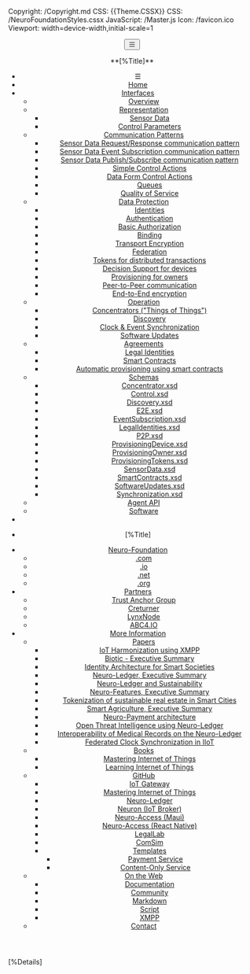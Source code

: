 ﻿Copyright: /Copyright.md
CSS: {{Theme.CSSX}}
CSS: /NeuroFoundationStyles.cssx
JavaScript: /Master.js
Icon: /favicon.ico
Viewport: width=device-width,initial-scale=1

<header id="native-header">
<nav>
<div>
<button id="toggle-nav" onClick="nativeHeader.ToggleNav()">
<svg xmlns="http://www.w3.org/2000/svg" width="16" height="16" fill="currentColor" class="bi bi-list" viewBox="0 0 16 16">
<path fill-rule="evenodd" d="M2.5 12a.5.5 0 0 1 .5-.5h10a.5.5 0 0 1 0 1H3a.5.5 0 0 1-.5-.5m0-4a.5.5 0 0 1 .5-.5h10a.5.5 0 0 1 0 1H3a.5.5 0 0 1-.5-.5m0-4a.5.5 0 0 1 .5-.5h10a.5.5 0 0 1 0 1H3a.5.5 0 0 1-.5-.5"/>
</svg>
</button>
<p id="small-pagpage-name">
**[%Title]**
</p>
</div>

* &#9776;
* [Home](/Index.md)
* [Interfaces](#)
	* [Overview](/Overview.md)
	* [Representation](#)
		* [Sensor Data](/SensorData.md)
		* [Control Parameters](/ControlParameters.md)
	* [Communication Patterns](#)
		* [Sensor Data Request/Response communication pattern](/SensorDataRequestResponse.md)
		* [Sensor Data Event Subscription communication pattern](/SensorDataEventSubscription.md)
		* [Sensor Data Publish/Subscribe communication pattern](/SensorDataPublishSubscribe.md)
		* [Simple Control Actions](/ControlSimpleActions.md)
		* [Data Form Control Actions](/ControlDataForm.md)
		* [Queues](#)
		* [Quality of Service](#)
	* [Data Protection](#)
		* [Identities](/Identities.md)
		* [Authentication](/Authentication.md)
		* [Basic Authorization](/Authorization.md)
		* [Binding](/Binding.md)
		* [Transport Encryption](/TransportEncryption.md)
		* [Federation](/Federation.md)
		* [Tokens for distributed transactions](/Tokens.md)
		* [Decision Support for devices](/DecisionSupport.md)
		* [Provisioning for owners](/Provisioning.md)
		* [Peer-to-Peer communication](/P2P.md)
		* [End-to-End encryption](/E2E.md)
	* [Operation](#)
		* [Concentrators ("Things of Things")](/Concentrator.md)
		* [Discovery](/Discovery.md)
		* [Clock & Event Synchronization](/ClockSynchronization.md)
		* [Software Updates](/SoftwareUpdates.md)
	* [Agreements](#)
		* [Legal Identities](/LegalIdentities.md)
		* [Smart Contracts](/SmartContracts.md)
		* [Automatic provisioning using smart contracts](#)
	* [Schemas](#)
		* [Concentrator.xsd](/Schemas/Concentrator.xsd)
		* [Control.xsd](/Schemas/Control.xsd)
		* [Discovery.xsd](/Schemas/Discovery.xsd)
		* [E2E.xsd](/Schemas/E2E.xsd)
		* [EventSubscription.xsd](/Schemas/EventSubscription.xsd)
		* [LegalIdentities.xsd](/Schemas/LegalIdentities.xsd)
		* [P2P.xsd](/Schemas/P2P.xsd)
		* [ProvisioningDevice.xsd](/Schemas/ProvisioningDevice.xsd)
		* [ProvisioningOwner.xsd](/Schemas/ProvisioningOwner.xsd)
		* [ProvisioningTokens.xsd](/Schemas/ProvisioningTokens.xsd)
		* [SensorData.xsd](/Schemas/SensorData.xsd)
		* [SmartContracts.xsd](/Schemas/SmartContracts.xsd)
		* [SoftwareUpdates.xsd](/Schemas/SoftwareUpdates.xsd)
		* [Synchronization.xsd](/Schemas/Synchronization.xsd)
	* [Agent API](/Documentation/Neuron/Agent.md)
	* [Software](/Implementations.md)
*
* <p id="large-pagpage-name">[%Title]</p>
* [Neuro-Foundation](#)
	* [\.com](https://neuro-foundation.com/)
	* [\.io](https://neuro-foundation.io/)
	* [\.net](https://neuro-foundation.net/)
	* [\.org](https://neuro-foundation.org/)
* [Partners](#)
	* [Trust Anchor Group](/Partners/TAG/Introduction.md)
	* [Creturner](https://www.creturner.com/)
	* [LynxNode](/Partners/LynxNode/Introduction.md)
	* [ABC4.IO](https://abc4.io/)
* [More Information](#)
	* [Papers](#)
		* [IoT Harmonization using XMPP](/Papers/IoT%20Harmonization%20using%20XMPP.pdf)
		* [Biotic - Executive Summary](/Papers/Biotic%20-%20Executive%20Summary.pdf)
		* [Identity Architecture for Smart Societies](/Papers/Identity%20Architecture%20for%20Smart%20Societies.pdf)
		* [Neuro-Ledger, Executive Summary](/Papers/Neuro-Ledger,%20Executive%20Summary.pdf)
		* [Neuro-Ledger and Sustainability](/Papers/Neuro-Ledger%20and%20Sustainability.pdf)
		* [Neuro-Features, Executive Summary](/Papers/Neuro-Features,%20Executive%20Summary.pdf)
		* [Tokenization of sustainable real estate in Smart Cities](/Papers/Tokenization%20of%20sustainable%20real%20estate%20in%20Smart%20Cities.pdf)
		* [Smart Agriculture, Executive Summary](/Papers/Smart%20Agriculture,%20Executive%20Summary.pdf)
		* [Neuro-Payment architecture](/Papers/Neuro-Payment%20architecture.pdf)
		* [Open Threat Intelligence using Neuro-Ledger](/Papers/Open%20Threat%20Intelligence%20using%20Neuro-Ledger.pdf)
		* [Interoperability of Medical Records on the Neuro-Ledger](/Papers/Interoperability%20of%20Medical%20Records%20on%20the%20Neuro-Ledger.pdf)
		* [Federated Clock Synchronization in IIoT](/Papers/Federated%20Clock%20Synchronization%20in%20IIoT.pdf)
	* [Books](#)
		* [Mastering Internet of Things](https://www.packtpub.com/en-us/product/mastering-internet-of-things-9781788397483)
		* [Learning Internet of Things](https://www.amazon.com/Learning-Internet-Things-Peter-Waher/dp/1783553537/)
	* [GitHub](https://github.com/Neuro-Foundation)
		* [IoT Gateway](https://github.com/Neuro-Foundation/IoTGateway)
		* [Mastering Internet of Things](https://github.com/Neuro-Foundation/MIoT)
		* [Neuro-Ledger](#)
		* [Neuron (IoT Broker)](#)
		* [Neuro-Access (Maui)](https://github.com/Trust-Anchor-Group/NeuroAccessMaui)
		* [Neuro-Access (React Native)](https://github.com/Trust-Anchor-Group/NeuroAccessReactNative)
		* [LegalLab](https://github.com/Trust-Anchor-Group/LegalLab)
		* [ComSim](https://github.com/Trust-Anchor-Group/ComSim)
		* [Templates](#)
			* [Payment Service](https://github.com/Trust-Anchor-Group/TemplatePaymentService)
			* [Content-Only Service](https://github.com/Trust-Anchor-Group/TemplateContentOnlyPackage)
	* [On the Web](#)
		* [Documentation](https://lab.tagroot.io/Documentation/Index.md)
		* [Community](https://lab.tagroot.io/Community/Index.md)
		* [Markdown](/Markdown.md)
		* [Script](/Script.md)
		* [XMPP](https://xmpp.org/)
	* [Contact](/Feedback.md)

</nav>
</header>
<main>

[%Details]

</main>
